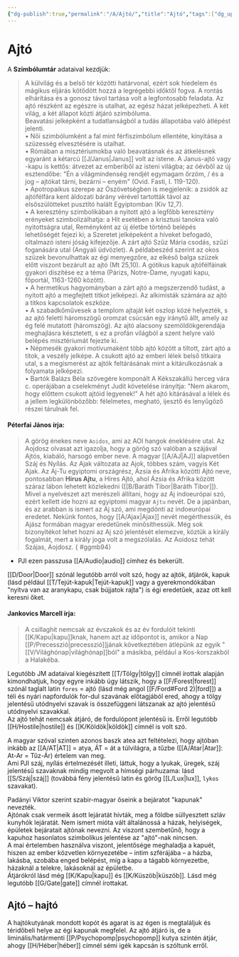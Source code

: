 ```yaml
---
{"dg-publish":true,"permalink":"/A/Ajtó/","title":"Ajtó","tags":["dg_uploaded"],"created":"2023-10-21T03:07","updated":"2023-11-08T03:28"}
---
```



# Ajtó

A **Szimbólumtár** adataival kezdjük:  
> A külvilág és a belső tér közötti határvonal, ezért sok hiedelem és mágikus eljárás kötődött hozzá a legrégebbi időktől fogva. A rontás elhárítása és a gonosz távol tartása volt a legfontosabb feladata. Az ajtó részként az egészre is utalhat, az egész házat jelképezheti. A két világ, a két állapot közti átjáró szimbóluma.  
> Beavatási jelképként a tudatlanságból a tudás állapotába való átlépést jelenti.  
> • Női szimbólumként a fal mint férfiszimbólum ellentéte, kinyitása a szüzesség elvesztésére is utalhat.  
> • Rómában a misztériumokba való beavatásnak és az átkelésnek egyaránt a kétarcú [[J/Janus\|Janus]] volt az istene. A Janus-ajtó vagy -kapu is kettős: átvezet az emberiből az isteni világba; az óévből az új esztendőbe: "Én a világmindenség rendjét egymagam őrzöm, / és a jog – ajtókat tárni, bezárni – enyém" (Ovid. Fasti, I. 119-120).  
> • Apotropaikus szerepe az Ószövetségben is megjelenik: a zsidók az ajtófélfára kent áldozati bárány vérével tartották távol az elsőszülötteket pusztító halált Egyiptomban (Kiv 12,7).  
> • A keresztény szimbolikában a nyitott ajtó a legfőbb keresztény erényeket szimbolizálhatja: a Hit esetében a krisztusi tanokra való nyitottságra utal, Reményként az új életbe történő belépés lehetőségét fejezi ki; a Szeretet jelképeként a híveket befogadó, oltalmazó isteni jóság kifejezője. A zárt ajtó Szűz Mária csodás, szűzi foganására utal (Angyali üdvözlet). A példabeszéd szerint az okos szüzek bevonulhattak az égi menyegzőre, az elkéső balga szüzek előtt viszont bezárult az ajtó (Mt 25,10). A gótikus kapuk ajtófélfáinak gyakori díszítése ez a téma (Párizs, Notre-Dame, nyugati kapu, főportál, 1163-1260 között).  
> • A hermetikus hagyományban a zárt ajtó a megszerzendő tudást, a nyitott ajtó a megfejtett titkot jelképezi. Az alkimisták számára az ajtó a titkos kapcsolatok eszköze.  
> • A szabadkőművesek a templom ajtaját két oszlop közé helyezték, s az ajtó feletti háromszögű oromzat csúcsán egy iránytű állt, amely az ég felé mutatott (háromszög). Az ajtó alacsony szemöldökgerendája meghajlásra késztetett, s ez a profán világból a szent helyre való belépés misztériumát fejezte ki.  
> • Népmesék gyakori motívumaként több ajtó között a tiltott, zárt ajtó a titok, a veszély jelképe. A csukott ajtó az emberi lélek belső titkaira utal, s a megismerést az ajtók feltárásának mint a kitárulkozásnak a folyamata jelképezi.  
> • Bartók Balázs Béla szövegére komponált A Kékszakállú herceg vára c. operájában a cselekményt Judit követelése irányítja: "Nem akarom, hogy előttem csukott ajtóid legyenek!" A hét ajtó kitárásával a lélek és a jellem legkülönbözőbb: félelmetes, megható, ijesztő és lenyűgöző részei tárulnak fel.  

#### Péterfai János írja:

> A görög énekes neve `Aoidos`, ami az AOI hangok éneklésére utal. Az Aojdosz olvasat azt igazolja, hogy a görög szó valóban a szájával Ajtós, kiabáló, harsogó ember neve. A magyar [[A/AJ\|AJ]] alapvetően Száj és Nyílás. Az Ajak változata az Ajok, többes szám, vagyis Két Ajak. Az Aj-Tu egyiptomi országrész, Ázsia és Afrika közötti Ajtó neve, pontosabban **Hirus Ajtu**, a Híres Ajtó, ahol Ázsia és Afrika között száraz lábon lehetett közlekedni ([[B/Baráth Tibor\|Baráth Tibor]]). Mivel a nyelvészet azt merészeli állítani, hogy az Aj indoeurópai szó, ezért kellett ide hozni az egyiptomi magyar `Ajtu` nevét. De a japánban, és az arabban is ismert az Aj szó, ami megdönti az indoeurópai eredetet. Nekünk fontos, hogy [[A/Ajax\|Ajax]] nevét megérthessük, és Ajász formában magyar eredetűnek minősíthessük. Még sok bizonyítékot lehet hozni az Aj szó jelentését elemezve, köztük a király fogalmát, mert a király joga volt a megszólalás. Az Aoidosz tehát Szájas, Aojdosz.  { #ggmb94}

- PJI ezen passzusa [[A/Audio\|audio]] címhez és bekerült.  

[[D/Door\|Door]] szónál legutóbb arról volt szó, hogy az ajtók, átjárók, kapuk (lásd például [[T/Tejút-kapuk\|Tejút-kapuk]] vagy a gyerekmondókában "nyitva van az aranykapu, csak bújjatok rajta") is égi eredetűek, azaz ott kell keresni őket.  

#### Jankovics Marcell írja:

> A csillaghit nemcsak az évszakok és az év fordulóit tekinti [[K/Kapu\|kapu]]knak, hanem azt az időpontot is, amikor a Nap [[P/Precesszió\|precesszió]]jának következtében átlépünk az egyik "[[V/Világhónap\|világhónap]]ból" a másikba, például a Kos-korszakból a Halakéba.  

Legutóbb JM adataival kiegészített [[T/Tölgy\|tölgy]] címnél írottak alapján kimondhatjuk, hogy egyre inkább úgy látszik, hogy a [[F/Forest\|forest]] szónál taglalt latin `fores` = ajtó (lásd még angol [[F/Ford#Ford 2)\|ford]]) a téli és nyári napfordulók for-dul szavának előtagjából ered, ahogy a tölgy jelentésű utódnyelvi szavak is összefüggeni látszanak az ajtó jelentésű utódnyelvi szavakkal.  
Az ajtó tehát nemcsak átjáró, de fordulópont jelentésű is. Erről legutóbb [[H/Hostile\|hostile]] és [[K/Köldök\|köldök]] címnél is volt szó.  

A magyar szóval szinten azonos baszk atea azt feltételezi, hogy ajtóban inkább az [[A/AT\|AT]] = atya, ÁT = át a túlvilágra, a tűzbe ([[A/Atar\|Atar]]: At-Ar = Tűz-Ár) értelem van meg.  
Ami PJI száj, nyílás értelmezését illeti, láttuk, hogy a lyukak, üregek, száj jelentésű szavaknak mindig megvolt a hímségi párhuzama: lásd [[S/Száj\|száj]] (továbbá fény jelentésű latin és görög [[L/Lux\|lux]], `lykos` szavakat).  

Padányi Viktor szerint szabir-magyar őseink a bejáratot "kapunak" nevezték.  
Ajtónak csak vermeik ásott lejáratát hívták, meg a földbe süllyesztett szláv kunyhók lejáratát. Nem ismert mióta vált általánossá a házak, helyiségek, épületek bejáratait ajtónak nevezni. Az viszont szembetűnő, hogy a kapuhoz hasonlatos szimbolikus jelentése az "ajtó"-nak nincsen.  
A mai értelemben használva viszont, jelentősége meghaladja a kapuét, hiszen az ember közvetlen környezetébe – intim szférájába – a házba, lakásba, szobába enged belépést, míg a kapu a tágabb környezetbe, házaknál a telekre, lakásoknál az épületbe.  
Átjárókról lásd még [[K/Kapu\|kapu]] és [[K/Küszöb\|küszöb]]. Lásd még legutóbb [[G/Gate\|gate]] címnél írottakat.  

## Ajtó – hajtó

A hajtókutyának mondott kopót és agarat is az égen is megtaláljuk és téridőbeli helye az égi kapunak megfelel. Az ajtó átjáró is, de a liminális/határmenti [[P/Psychopomp\|psychopomp]] kutya szintén átjár, ahogy [[H/Héber\|héber]] címnél sémi igék kapcsán is szóltunk erről.  